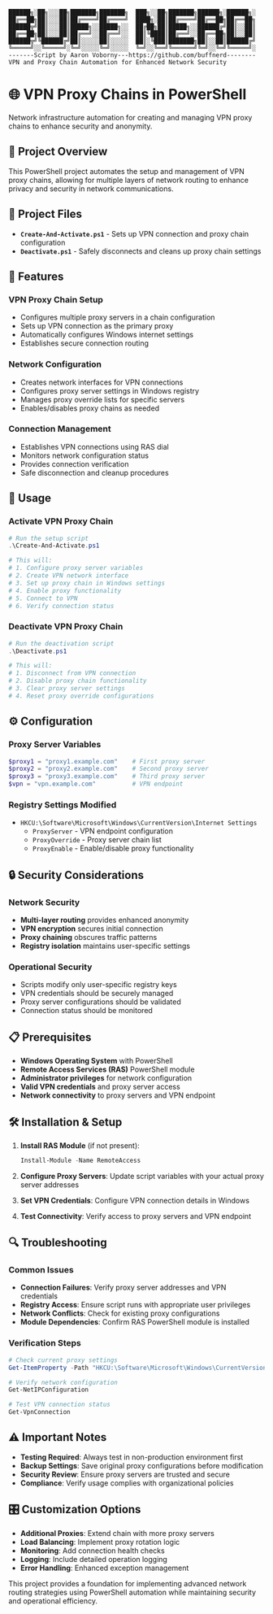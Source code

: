 ```
██████╗░██╗░░░██╗███████╗███████╗  ███╗░░██╗███████╗██████╗░██████╗░
██╔══██╗██║░░░██║██╔════╝██╔════╝  ████╗░██║██╔════╝██╔══██╗██╔══██╗
██████╦╝██║░░░██║█████╗░░█████╗░░  ██╔██╗██║█████╗░░██████╔╝██║░░██║
██╔══██╗██║░░░██║██╔══╝░░██╔══╝░░  ██║╚████║██╔══╝░░██╔══██╗██║░░██║
██████╦╝╚██████╔╝██║░░░░░██║░░░░░  ██║░╚███║███████╗██║░░██║██████╔╝
╚═════╝░░╚═════╝░╚═╝░░░░░╚═╝░░░░░  ╚═╝░░╚══╝╚══════╝╚═╝░░╚═╝╚═════╝░
-------Script by Aaron Voborny---https://github.com/buffnerd--------
VPN and Proxy Chain Automation for Enhanced Network Security
```

# 🌐 VPN Proxy Chains in PowerShell

Network infrastructure automation for creating and managing VPN proxy chains to enhance security and anonymity.

## 🎯 Project Overview

This PowerShell project automates the setup and management of VPN proxy chains, allowing for multiple layers of network routing to enhance privacy and security in network communications.

## 📁 Project Files

- **`Create-And-Activate.ps1`** - Sets up VPN connection and proxy chain configuration
- **`Deactivate.ps1`** - Safely disconnects and cleans up proxy chain settings

## 🔧 Features

### **VPN Proxy Chain Setup**
- Configures multiple proxy servers in a chain configuration
- Sets up VPN connection as the primary proxy
- Automatically configures Windows internet settings
- Establishes secure connection routing

### **Network Configuration**
- Creates network interfaces for VPN connections
- Configures proxy server settings in Windows registry
- Manages proxy override lists for specific servers
- Enables/disables proxy chains as needed

### **Connection Management**
- Establishes VPN connections using RAS dial
- Monitors network configuration status
- Provides connection verification
- Safe disconnection and cleanup procedures

## 🚀 Usage

### **Activate VPN Proxy Chain**
```powershell
# Run the setup script
.\Create-And-Activate.ps1

# This will:
# 1. Configure proxy server variables
# 2. Create VPN network interface
# 3. Set up proxy chain in Windows settings
# 4. Enable proxy functionality
# 5. Connect to VPN
# 6. Verify connection status
```

### **Deactivate VPN Proxy Chain**
```powershell
# Run the deactivation script
.\Deactivate.ps1

# This will:
# 1. Disconnect from VPN connection
# 2. Disable proxy chain functionality
# 3. Clear proxy server settings
# 4. Reset proxy override configurations
```

## ⚙️ Configuration

### **Proxy Server Variables**
```powershell
$proxy1 = "proxy1.example.com"    # First proxy server
$proxy2 = "proxy2.example.com"    # Second proxy server  
$proxy3 = "proxy3.example.com"    # Third proxy server
$vpn = "vpn.example.com"          # VPN endpoint
```

### **Registry Settings Modified**
- `HKCU:\Software\Microsoft\Windows\CurrentVersion\Internet Settings`
  - `ProxyServer` - VPN endpoint configuration
  - `ProxyOverride` - Proxy server chain list
  - `ProxyEnable` - Enable/disable proxy functionality

## 🔒 Security Considerations

### **Network Security**
- **Multi-layer routing** provides enhanced anonymity
- **VPN encryption** secures initial connection
- **Proxy chaining** obscures traffic patterns
- **Registry isolation** maintains user-specific settings

### **Operational Security**
- Scripts modify only user-specific registry keys
- VPN credentials should be securely managed
- Proxy server configurations should be validated
- Connection status should be monitored

## 📋 Prerequisites

- **Windows Operating System** with PowerShell
- **Remote Access Services (RAS)** PowerShell module
- **Administrator privileges** for network configuration
- **Valid VPN credentials** and proxy server access
- **Network connectivity** to proxy servers and VPN endpoint

## 🛠️ Installation & Setup

1. **Install RAS Module** (if not present):
   ```powershell
   Install-Module -Name RemoteAccess
   ```

2. **Configure Proxy Servers**: Update script variables with your actual proxy server addresses

3. **Set VPN Credentials**: Configure VPN connection details in Windows

4. **Test Connectivity**: Verify access to proxy servers and VPN endpoint

## 🔍 Troubleshooting

### **Common Issues**
- **Connection Failures**: Verify proxy server addresses and VPN credentials
- **Registry Access**: Ensure script runs with appropriate user privileges
- **Network Conflicts**: Check for existing proxy configurations
- **Module Dependencies**: Confirm RAS PowerShell module is installed

### **Verification Steps**
```powershell
# Check current proxy settings
Get-ItemProperty -Path "HKCU:\Software\Microsoft\Windows\CurrentVersion\Internet Settings"

# Verify network configuration
Get-NetIPConfiguration

# Test VPN connection status
Get-VpnConnection
```

## ⚠️ Important Notes

- **Testing Required**: Always test in non-production environment first
- **Backup Settings**: Save original proxy configurations before modification
- **Security Review**: Ensure proxy servers are trusted and secure
- **Compliance**: Verify usage complies with organizational policies

## 🎛️ Customization Options

- **Additional Proxies**: Extend chain with more proxy servers
- **Load Balancing**: Implement proxy rotation logic
- **Monitoring**: Add connection health checks
- **Logging**: Include detailed operation logging
- **Error Handling**: Enhanced exception management

This project provides a foundation for implementing advanced network routing strategies using PowerShell automation while maintaining security and operational efficiency.